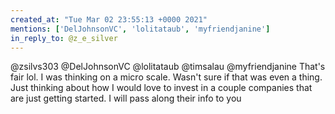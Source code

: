 ```yaml
---
created_at: "Tue Mar 02 23:55:13 +0000 2021"
mentions: ['DelJohnsonVC', 'lolitataub', 'myfriendjanine']
in_reply_to: @z_e_silver
---
```


@zsilvs303 @DelJohnsonVC @lolitataub @timsalau @myfriendjanine That's fair lol. I was thinking on a micro scale. Wasn't sure if that was even a thing. Just thinking about how I would love to invest in a couple companies that are just getting started. I will pass along their info to you